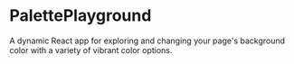 # PalettePlayground
A dynamic React app for exploring and changing your page's background color with a variety of vibrant color options.
